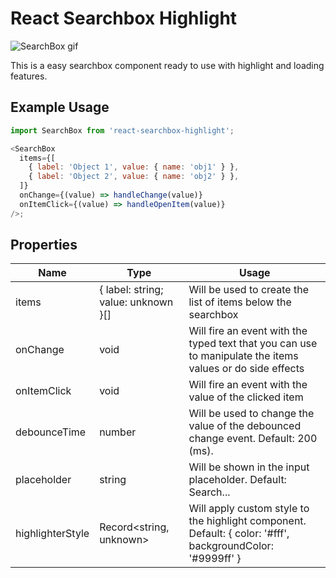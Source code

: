 <h1>React Searchbox Highlight</h1>

![SearchBox gif](https://i.imgur.com/MQJXzv5.gif)

This is a easy searchbox component ready to use with highlight and loading features.

<h2>Example Usage</h2>

```js
import SearchBox from 'react-searchbox-highlight';

<SearchBox
  items={[
    { label: 'Object 1', value: { name: 'obj1' } },
    { label: 'Object 2', value: { name: 'obj2' } },
  ]}
  onChange={(value) => handleChange(value)}
  onItemClick={(value) => handleOpenItem(value)}
/>;
```

<h2>Properties</h2>
<table class="tg">
<thead>
  <tr>
    <th class="tg-0pky">Name</th>
    <th class="tg-0pky">Type</th>
    <th class="tg-0lax">Usage</th>
  </tr>
</thead>
<tbody>
  <tr>
    <td class="tg-0pky">items</td>
    <td class="tg-0pky">{ label: string; value: unknown }[]</td>
    <td class="tg-0lax">Will be used to create the list of items below the searchbox</td>
  </tr>
  <tr>
    <td class="tg-0pky">onChange</td>
    <td class="tg-0pky">void</td>
    <td class="tg-0lax">Will fire an event with the typed text that you can use to manipulate the items values or do side effects</td>
  </tr>
  <tr>
    <td class="tg-0pky">onItemClick</td>
    <td class="tg-0pky">void</td>
    <td class="tg-0lax">Will fire an event with the value of the clicked item</td>
  </tr>
  <tr>
    <td class="tg-0pky">debounceTime</td>
    <td class="tg-0pky">number</td>
    <td class="tg-0lax">Will be used to change the value of the debounced change event. Default: 200 (ms).</td>
  </tr>
  <tr>
    <td class="tg-0lax">placeholder</td>
    <td class="tg-0lax">string</td>
    <td class="tg-0lax">Will be shown in the input placeholder. Default: Search...</td>
  </tr>
   <tr>
    <td class="tg-0lax">highlighterStyle</td>
    <td class="tg-0lax">Record&lt;string, unknown&gt;</td>
    <td class="tg-0lax">Will apply custom style to the highlight component. Default: { color: '#fff', backgroundColor: '#9999ff' }</td>
  </tr>
</tbody>
</table>
